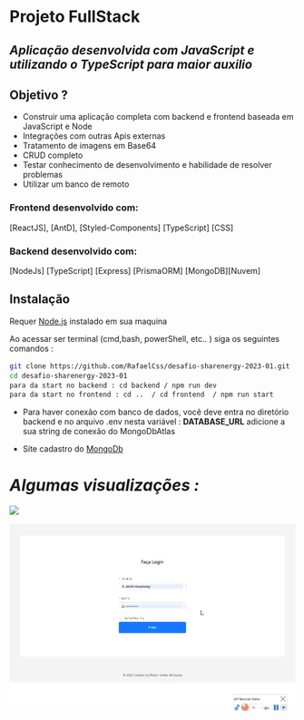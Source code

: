 # Projeto FullStack

## _Aplicação desenvolvida com JavaScript e utilizando o TypeScript para maior auxilio_


## Objetivo ?

* Construir uma aplicação completa com backend e frontend baseada em JavaScript e Node
* Integrações com outras Apis externas
* Tratamento de imagens em Base64
* CRUD completo
* Testar conhecimento de desenvolvimento e habilidade de resolver problemas
* Utilizar um banco de remoto



### **Frontend desenvolvido** com:
[ReactJS],
[AntD],
[Styled-Components]
[TypeScript]
[CSS]

### **Backend desenvolvido** com:
[NodeJs]
[TypeScript]
[Express]
[PrismaORM]
[MongoDB][Nuvem]
## **Instalação**

Requer [Node.js](https://nodejs.org/) instalado em sua maquina

Ao acessar ser terminal (cmd,bash, powerShell, etc.. )
siga os seguintes comandos :

```sh
git clone https://github.com/RafaelCss/desafio-sharenergy-2023-01.git
cd desafio-sharenergy-2023-01
para da start no backend : cd backend / npm run dev
para da start no frontend : cd ..  / cd frontend  / npm run start
```

* Para haver conexão com banco de dados, você deve entra no diretório backend e no arquivo .env nesta variável : **DATABASE_URL** adicione a sua string de conexão do MongoDbAtlas


* Site cadastro do [MongoDb ](https://account.mongodb.com/account/login?n=%2Fv2%2F62d5f0a7c3531c6b64ad7ff7&nextHash=%23clusters)


# _Algumas visualizações :_

![](projeto-gif-03.gif)

![](projeto-gif-02.gif)
